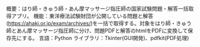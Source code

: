 概要：はり師・きゅう師・あん摩マッサージ指圧師の国家試験問題・解答一括取得アプリ。
機能：東洋療法試験財団が公開している問題と解答(https://ahaki.or.jp/exam/archives/)を一括で取得する。対象をはり師・きゅう師とあん摩マッサージ指圧師に分け、問題PDFと解答のhtmlをPDFに変換して保存先にする。
言語：Python ライブラリ：Tkinter(GUI開発)、pdfkit(PDF処理)
